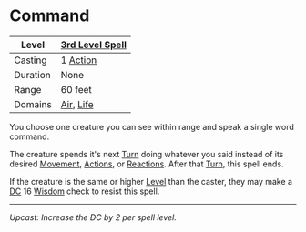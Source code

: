 # Command

| Level    | [3rd Level Spell](3rd%20Level%20Spells.md)                                 |
| -------- | -------------------------------------------------------------------------- |
| Casting  | 1 [Action](../../../../Game%20Procedures/Core%20Procedures/Action.md)      |
| Duration | None                                                                       |
| Range    | 60 feet                                                                    |
| Domains  | [Air](../../Spell%20Domains/Air.md), [Life](../../Spell%20Domains/Life.md) |

You choose one creature you can see within range and speak a single word command.

The creature spends it's next [Turn](../../../../Game%20Procedures/Core%20Procedures/Turn.md) doing whatever you said instead of its desired [Movement](../../../../Game%20Procedures/Combat/Movement.md), [Actions](../../../../Game%20Procedures/Core%20Procedures/Action.md), or [Reactions](../../../../Game%20Procedures/Combat/Reaction.md). After that [Turn](../../../../Game%20Procedures/Core%20Procedures/Turn.md), this spell ends.

If the creature is the same or higher [Level](../../../../Player%20Characters/Derived%20Statistics/Level.md) than the caster, they may make a [DC](../../../../Game%20Procedures/Core%20Procedures/DC.md) 16 [Wisdom](../../../../Player%20Characters/The%20Ability%20Scores/Wisdom.md) check to resist this spell.

---
*Upcast: Increase the DC by 2 per spell level.*
